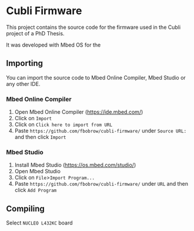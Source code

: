 # Cubli Firmware  

This project contains the source code for the firmware used in the Cubli project of a PhD Thesis.

It was developed with Mbed OS for the 

## Importing

You can import the source code to Mbed Online Compiler, Mbed Studio or any other IDE.

### Mbed Online Compiler

1. Open Mbed Online Compiler (https://ide.mbed.com/)
2. Click on ```Import```
3. Click on ```Click here to import from URL```
4. Paste ```https://github.com/fbobrow/cubli-firmware/``` under ```Source URL:``` and then click ```Import```


### Mbed Studio

1. Install Mbed Studio (https://os.mbed.com/studio/)
2. Open Mbed Studio
3. Click on ```File```>```Import Program...```
4. Paste ```https://github.com/fbobrow/cubli-firmware/``` under ```URL``` and then click ```Add Program```

## Compiling

Select ```NUCLEO L432KC``` board
